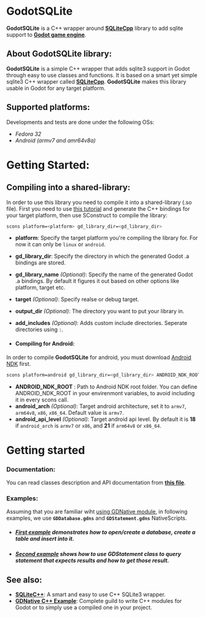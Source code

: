 # GodotSQLite
**GodotSQLite** is a C++ wrapper around [**SQLiteCpp**](https://github.com/SRombauts/SQLiteCpp) library to add sqlite support to [**Godot game engine**](https://godotengine.org/).

## About GodotSQLite library:
**GodotSQLite** is a simple C++ wrapper that adds sqlite3 support in Godot through easy to use classes and functions. It is based on a smart yet simple sqlite3 C++ wrapper called [**SQLiteCpp**](https://github.com/SRombauts/SQLiteCpp). **GodotSQLite** makes this library usable in Godot for any target platform.

## Supported platforms:
Developments and tests are done under the following OSs:
* *Fedora 32*
* *Android (armv7 and amr64v8a)*


# Getting Started:
## Compiling into a shared-library:
In order to use this library you need to compile it into a shared-library (.so file). First you need to use [this tutorial](https://docs.godotengine.org/en/stable/tutorials/plugins/gdnative/gdnative-cpp-example.html#building-the-c-bindings) and generate the C++ bindings for your target platform, then use SConstruct to compile the library:
```bash
scons platform=<platform> gd_library_dir=<gd_library_dir>
```

* **platform**: Specify the target platform you're compiling the library for. For now it can only be `linux` or `android`.
* **gd_library_dir**: Specify the directory in which the generated Godot .a bindings are stored.
* **gd_library_name** *(Optional)*: Specify the name of the generated Godot .a bindings. By default it figures it out based on other options like platform, target etc.
* **target** *(Optional)*: Specify realse or debug target.
* **output_dir** *(Optional)*: The directory you want to put your library in.
* **add_includes** *(Optional)*: Adds custom include directories. Seperate directories using `:`.

* #### Compiling for Android:
In order to compile **GodotSQLite** for android, you must download [Android NDK](https://developer.android.com/ndk/downloads) first.
```bash
scons platform=android gd_library_dir=<gd_library_dir> ANDROID_NDK_ROOT=<path_to_android_ndk_root>
```
* **ANDROID_NDK_ROOT** : Path to Android NDK root folder. You can define ANDROID_NDK_ROOT in your envirenmont variables, to avoid including it in every scons call.
* **android_arch** *(Optional)*: Target android architecture, set it to `armv7`, `arm64v8`, `x86`, `x86_64`. Default value is `armv7`.
* **android_api_level** *(Optional)*: Target android api level. By default it is **18** if `android_arch` is `armv7` or `x86`, and **21** if `arm64v8` or `x86_64`.


# Getting started

### Documentation:
You can read classes description and API documentation from **[this file](https://github.com/alirezah95/GodotSQLite/blob/main/docs/Documentation.md)**.

### Examples:
Assuming that you are familiar wiht [using GDNative module](https://docs.godotengine.org/en/stable/tutorials/plugins/gdnative/gdnative-cpp-example.html#using-the-gdnative-module), in following examples, we use **`GDDatabase.gdns`** and **`GDStatement.gdns`** NativeScripts.
* ##### [First example](https://github.com/alirezah95/GodotSQLite/blob/main/examples/firstExample.gd) demonstrates how to open/create a database, create a table and insert into it.
* ##### [Second example](https://github.com/alirezah95/GodotSQLite/blob/main/examples/secondExample.gd) shows how to use GDStatement class to query statement that expects results and how to get those result.

## See also:
* **[SQLiteC++](https://github.com/SRombauts/SQLiteCpp)**: A smart and easy to use C++ SQLite3 wrapper.
* **[GDNative C++ Example](https://docs.godotengine.org/en/stable/tutorials/plugins/gdnative/gdnative-cpp-example.html)**: Complete guild to write C++ modules for Godot or to simply use a compiled one in your project.